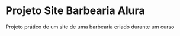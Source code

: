 # Projeto Site Barbearia Alura
 Projeto prático de um site de uma barbearia criado durante um curso
